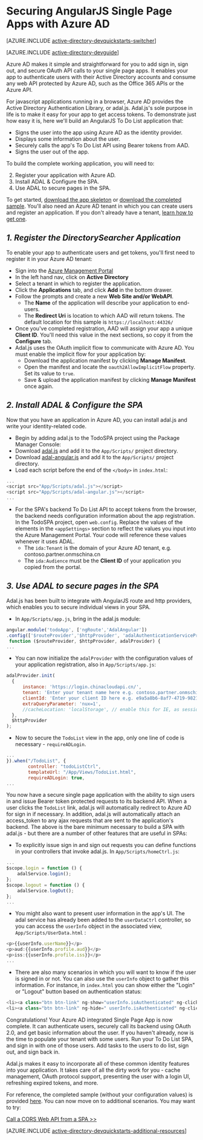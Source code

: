 <properties
	pageTitle="Azure AD AngularJS Getting Started | Windows Azure"
	description="How to build a Angular JS Single Page application that integrates with Azure AD for sign in and calls Azure AD protected APIs using OAuth."
	services="active-directory"
	documentationCenter=""
	authors="dstrockis"
	manager="mbaldwin"
	editor=""/>

<tags
	ms.service="active-directory"
	ms.date="10/13/2015"
	wacn.date=""/>


# Securing AngularJS Single Page Apps with Azure AD

<!-- deleted by customization
[AZURE.INCLUDE [active-directory-devquickstarts-switcher](../includes/active-directory-devquickstarts-switcher.md)]

[AZURE.INCLUDE [active-directory-devguide](../includes/active-directory-devguide.md)]
-->
<!-- keep by customization: begin -->
[AZURE.INCLUDE [active-directory-devquickstarts-switcher](../includes/active-directory-devquickstarts-switcher)]

[AZURE.INCLUDE [active-directory-devguide](../includes/active-directory-devguide)]
<!-- keep by customization: end -->

Azure AD makes it simple and straightforward for you to add sign in, sign out, and secure OAuth API calls to your single page apps.  It enables your app to authenticate users with their Active Directory accounts and consume any web API protected by Azure AD, such as the Office 365 APIs or the Azure API.

For javascript applications running in a browser, Azure AD provides the Active Directory Authentication Library, or adal.js.  Adal.js's sole purpose in life is to make it easy for your app to get access tokens.  To demonstrate just how easy it is, here we'll build an AngularJS To Do List application that:

- Signs the user into the app using Azure AD as the identity provider.
- Displays some information about the user.
- Securely calls the app's To Do List API using Bearer tokens from AAD.
- Signs the user out of the app.

To build the complete working application, <!-- deleted by customization you'll --><!-- keep by customization: begin --> you will <!-- keep by customization: end --> need to:

2. Register your application with Azure AD.
3. Install ADAL & Configure the SPA.
5. Use ADAL to secure pages in the SPA.

To get started, [download the app skeleton](https://github.com/AzureADQuickStarts/SinglePageApp-AngularJS-DotNet/archive/skeleton.zip) or [download the completed sample](https://github.com/AzureADQuickStarts/SinglePageApp-AngularJS-DotNet/archive/complete.zip).  You'll also need an Azure AD tenant in which you can create users and register an application.  If you don't already have a tenant, [learn how to get one](/documentation/articles/active-directory-howto-tenant).

## *1. Register the DirectorySearcher Application*
To enable your app to authenticate users and get tokens, you'll first need to register it in your Azure AD tenant:

-	Sign into the [Azure Management Portal](https://manage.windowsazure.cn)
-	In the left hand nav, click on **Active Directory**
-	Select a tenant in which to register the application.
-	Click the **Applications** tab, and click **Add** in the bottom drawer.
-	Follow the prompts and create a new <!-- deleted by customization **web site --><!-- keep by customization: begin --> **Web Site <!-- keep by customization: end --> and/or WebAPI**.
    -	The **Name** of the application will describe your application to end-users.
    -	The **Redirect Uri** is location to which AAD will return tokens.  The default location for this sample is `https://localhost:44326/`
-	Once you've completed registration, AAD will assign your app a unique **Client ID**.  You'll need this value in the next sections, so copy it from the **Configure** tab.
- Adal.js uses the OAuth implicit flow to communicate with Azure AD.  You must enable the implicit flow for your application by:
    - Download the application manifest by clicking **Manage Manifest**.
    - Open the manifest and locate the `oauth2AllowImplicitFlow` property. Set its value to `true`.
    - Save & upload the application manifest by clicking **Manage Manifest** once again.

## *2. Install ADAL & Configure the SPA*
Now that you have an application in Azure AD, you can install adal.js and write your identity-related code.

-	Begin by adding adal.js to the TodoSPA project using the Package Manager Console:
  - Download [adal.js](https://raw.githubusercontent.com/AzureAD/azure-activedirectory-library-for-js/master/lib/adal.js) and add it to the `App/Scripts/` project directory.
  - Download [adal-angular.js](https://raw.githubusercontent.com/AzureAD/azure-activedirectory-library-for-js/master/lib/adal-angular.js) and add it to the `App/Scripts/` project directory.
  - Load each script before the end of the `</body>` in `index.html`:

```js
...
<script src="App/Scripts/adal.js"></script>
<script src="App/Scripts/adal-angular.js"></script>
...
```

-	For the SPA's backend To Do List API to accept tokens from the browser, the backend needs configuration information about the app registration. In the TodoSPA project, open `web.config`.  Replace the values of the elements in the `<appSettings>` section to reflect the values you input into the Azure Management Portal.  Your code will reference these values whenever it uses ADAL.
    -	The `ida:Tenant` is the domain of your Azure AD tenant, e.g. contoso.partner.onmschina.cn
    -	The `ida:Audience` must be the **Client ID** of your application you copied from the portal.

## *3.	Use ADAL to secure pages in the SPA*
Adal.js has been built to integrate with AngularJS route and http providers, which enables you to secure individual views in your SPA.

- In `App/Scripts/app.js`, bring in the adal.js module:

```js
angular.module('todoApp', ['ngRoute','AdalAngular'])
.config(['$routeProvider','$httpProvider', 'adalAuthenticationServiceProvider',
 function ($routeProvider, $httpProvider, adalProvider) {
...
```
- You can now initialize the `adalProvider` with the configuration values of your application registration, also in `App/Scripts/app.js`:

```js
adalProvider.init(
  {
      instance: 'https://login.chinacloudapi.cn/',
      tenant: 'Enter your tenant name here e.g. contoso.partner.onmschina.cn',
      clientId: 'Enter your client ID here e.g. e9a5a8b6-8af7-4719-9821-0deef255f68e',
      extraQueryParameter: 'nux=1',
      //cacheLocation: 'localStorage', // enable this for IE, as sessionStorage does not work for localhost.
  },
  $httpProvider
);
```
- Now to secure the `TodoList` view in the app, only one line of code is necessary - `requireADLogin`.

```js
...
}).when("/TodoList", {
        controller: "todoListCtrl",
        templateUrl: "/App/Views/TodoList.html",
        requireADLogin: true,
...
```

You now have a secure single page application with the ability to sign users in and issue Bearer token protected requests to its backend API.  When a user clicks the `TodoList` link, adal.js will automatically redirect to Azure AD for sign in if necessary.  In addition, adal.js will automatically attach an access_token to any ajax requests that are sent to the application's backend.  The above is the bare minimum necessary to build a SPA with adal.js - but there are a number of other features that are useful in SPAs:

- To explicitly issue sign in and sign out requests you can define functions in your controllers that invoke adal.js.  In `App/Scripts/homeCtrl.js`:

```js
...
$scope.login = function () {
    adalService.login();
};
$scope.logout = function () {
    adalService.logOut();
};
...
```
- You might also want to present user information in the app's UI.  The adal service has already been added to the `userDataCtrl` controller, so you can access the `userInfo` object in the associated view, <!-- deleted by customization `App/Views/UserData.html` --><!-- keep by customization: begin --> `App/Scripts/UserData.html` <!-- keep by customization: end -->:

```js
<p>{{userInfo.userName}}</p>
<p>aud:{{userInfo.profile.aud}}</p>
<p>iss:{{userInfo.profile.iss}}</p>
...
```

- There are also many scenarios in which you will want to know if the user is signed in or not.  You can also use the `userInfo` object to gather this information.  For instance, in `index.html` you can show either the "Login" or "Logout" button based on authentication status:

```js
<li><a class="btn btn-link" ng-show="userInfo.isAuthenticated" ng-click="logout()">Logout</a></li>
<li><a class="btn btn-link" ng-hide=" userInfo.isAuthenticated" ng-click="login()">Login</a></li>
```

Congratulations! Your Azure AD integrated Single Page App is now complete.  It can authenticate users, securely call its backend using OAuth 2.0, and get basic information about the user.  If you haven't already, now is the time to populate your tenant with some users.  Run your To Do List SPA, and sign in with one of those users.  Add tasks to the users to do list, sign out, and sign back in.

Adal.js makes it easy to incorporate all of these common identity features into your application.  It takes care of all the dirty work for you - cache management, OAuth protocol support, presenting the user with a login UI, refreshing expired tokens, and more.

For reference, the completed sample (without your configuration values) is provided [here](https://github.com/AzureADQuickStarts/SinglePageApp-AngularJS-DotNet/archive/complete.zip).  You can now move on to additional scenarios.  You may want to try:

[Call a CORS Web API from a SPA >>](https://github.com/AzureAdSamples/SinglePageApp-WebAPI-AngularJS-DotNet)

<!-- deleted by customization
[AZURE.INCLUDE [active-directory-devquickstarts-additional-resources](../includes/active-directory-devquickstarts-additional-resources.md)]
-->
<!-- keep by customization: begin -->
[AZURE.INCLUDE [active-directory-devquickstarts-additional-resources](../includes/active-directory-devquickstarts-additional-resources)]
<!-- keep by customization: end -->
